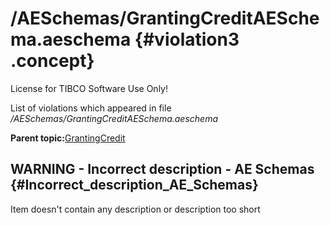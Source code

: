 # /AESchemas/GrantingCreditAESchema.aeschema {#violation3 .concept}

License for TIBCO Software Use Only!

List of violations which appeared in file */AESchemas/GrantingCreditAESchema.aeschema*

**Parent topic:**[GrantingCredit](../../../qa/projects/GrantingCredit.md)

## WARNING - Incorrect description - AE Schemas {#Incorrect_description_AE_Schemas}

Item doesn't contain any description or description too short

